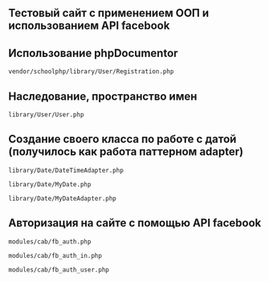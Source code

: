 ## Тестовый сайт с применением ООП и использованием API facebook

## Использование phpDocumentor
`vendor/schoolphp/library/User/Registration.php`

## Наследование, пространство имен
`library/User/User.php`

## Создание своего класса по работе с датой (получилось как работа паттерном adapter)
`library/Date/DateTimeAdapter.php`

`library/Date/MyDate.php`

`library/Date/MyDateAdapter.php`


## Авторизация на сайте с помощью API facebook
`modules/cab/fb_auth.php`

`modules/cab/fb_auth_in.php`

`modules/cab/fb_auth_user.php`
